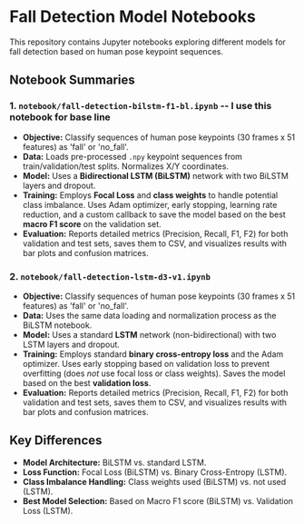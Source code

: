 # Fall Detection Model Notebooks

This repository contains Jupyter notebooks exploring different models for fall detection based on human pose keypoint sequences.

## Notebook Summaries

### 1. `notebook/fall-detection-bilstm-f1-bl.ipynb` -- I use this notebook for base line

*   **Objective:** Classify sequences of human pose keypoints (30 frames x 51 features) as 'fall' or 'no_fall'.
*   **Data:** Loads pre-processed `.npy` keypoint sequences from train/validation/test splits. Normalizes X/Y coordinates.
*   **Model:** Uses a **Bidirectional LSTM (BiLSTM)** network with two BiLSTM layers and dropout.
*   **Training:** Employs **Focal Loss** and **class weights** to handle potential class imbalance. Uses Adam optimizer, early stopping, learning rate reduction, and a custom callback to save the model based on the best **macro F1 score** on the validation set.
*   **Evaluation:** Reports detailed metrics (Precision, Recall, F1, F2) for both validation and test sets, saves them to CSV, and visualizes results with bar plots and confusion matrices.

### 2. `notebook/fall-detection-lstm-d3-v1.ipynb`

*   **Objective:** Classify sequences of human pose keypoints (30 frames x 51 features) as 'fall' or 'no_fall'.
*   **Data:** Uses the same data loading and normalization process as the BiLSTM notebook.
*   **Model:** Uses a standard **LSTM** network (non-bidirectional) with two LSTM layers and dropout.
*   **Training:** Employs standard **binary cross-entropy loss** and the Adam optimizer. Uses early stopping based on validation loss to prevent overfitting (does *not* use focal loss or class weights). Saves the model based on the best **validation loss**.
*   **Evaluation:** Reports detailed metrics (Precision, Recall, F1, F2) for both validation and test sets, saves them to CSV, and visualizes results with bar plots and confusion matrices.

## Key Differences

*   **Model Architecture:** BiLSTM vs. standard LSTM.
*   **Loss Function:** Focal Loss (BiLSTM) vs. Binary Cross-Entropy (LSTM).
*   **Class Imbalance Handling:** Class weights used (BiLSTM) vs. not used (LSTM).
*   **Best Model Selection:** Based on Macro F1 score (BiLSTM) vs. Validation Loss (LSTM).
